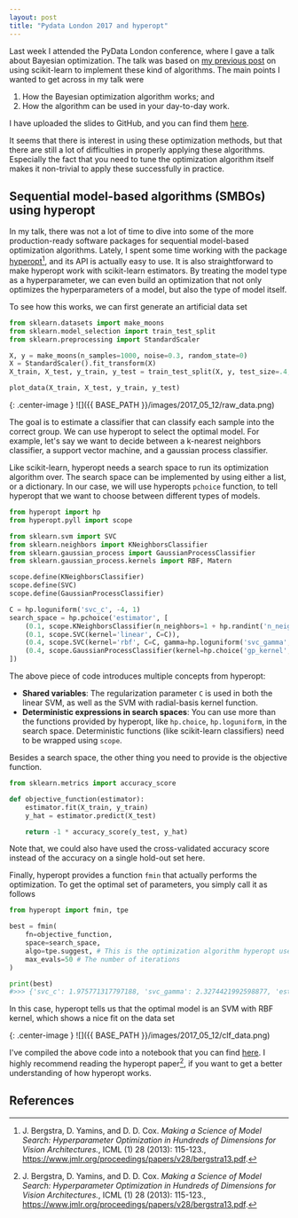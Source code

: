```yaml
---
layout: post
title: "Pydata London 2017 and hyperopt"
---
```


Last week I attended the PyData London conference, where I gave a talk about Bayesian optimization. The talk was based on [my previous post](https://thuijskens.github.io/2016/12/29/bayesian-optimisation/) on using scikit-learn to implement these kind of algorithms. The main points I wanted to get across in my talk were

1. How the Bayesian optimization algorithm works; and
2. How the algorithm can be used in your day-to-day work.

I have uploaded the slides to GitHub, and you can find them [here](https://github.com/thuijskens/thuijskens.github.io/blob/master/files/2017_05_12/pydata-presentation.pptx).

It seems that there is interest in using these optimization methods, but that there are still a lot of difficulties in properly applying these algorithms. Especially the fact that you need to tune the optimization algorithm itself makes it non-trivial to apply these successfully in practice.

## Sequential model-based algorithms (SMBOs) using hyperopt

In my talk, there was not a lot of time to dive into some of the more production-ready software packages for sequential model-based optimization algorithms. Lately, I spent some time working with the package [hyperopt](https://github.com/hyperopt/hyperopt)[^1], and its API is actually easy to use. It is also straightforward to make hyperopt work with scikit-learn estimators. By treating the model type as a hyperparameter, we can even build an optimization that not only optimizes the hyperparameters of a model, but also the type of model itself.

<!--excerpt-->

To see how this works, we can first generate an artificial data set

```python
from sklearn.datasets import make_moons
from sklearn.model_selection import train_test_split
from sklearn.preprocessing import StandardScaler

X, y = make_moons(n_samples=1000, noise=0.3, random_state=0)
X = StandardScaler().fit_transform(X)
X_train, X_test, y_train, y_test = train_test_split(X, y, test_size=.4, random_state=42)

plot_data(X_train, X_test, y_train, y_test)
```

{: .center-image }
![]({{ BASE_PATH }}/images/2017_05_12/raw_data.png)

The goal is to estimate a classifier that can classify each sample into the correct group. We can use hyperopt to select the optimal model. For example, let's say we want to decide between a k-nearest neighbors classifier, a support vector machine, and a gaussian process classifier.

Like scikit-learn, hyperopt needs a search space to run its optimization algorithm over. The search space can be implemented by using either a list, or a dictionary. In our case, we will use hyperopts `pchoice` function, to tell hyperopt that we want to choose between different types of models.

```python
from hyperopt import hp
from hyperopt.pyll import scope

from sklearn.svm import SVC
from sklearn.neighbors import KNeighborsClassifier
from sklearn.gaussian_process import GaussianProcessClassifier
from sklearn.gaussian_process.kernels import RBF, Matern

scope.define(KNeighborsClassifier)
scope.define(SVC)
scope.define(GaussianProcessClassifier)

C = hp.loguniform('svc_c', -4, 1)
search_space = hp.pchoice('estimator', [
    (0.1, scope.KNeighborsClassifier(n_neighbors=1 + hp.randint('n_neighbors', 9))),
    (0.1, scope.SVC(kernel='linear', C=C)),
    (0.4, scope.SVC(kernel='rbf', C=C, gamma=hp.loguniform('svc_gamma', -4, 1))),
    (0.4, scope.GaussianProcessClassifier(kernel=hp.choice('gp_kernel', [RBF(), Matern(nu=1.5), Matern(nu=2.5)])))
])
```

The above piece of code introduces multiple concepts from hyperopt:

* **Shared variables**: The regularization parameter `C` is used in both the linear SVM, as well as the SVM with radial-basis kernel function.
* **Deterministic expressions in search spaces**: You can use more than the functions provided by hyperopt, like `hp.choice`, `hp.loguniform`, in the search space. Deterministic functions (like scikit-learn classifiers) need to be wrapped using `scope`.

Besides a search space, the other thing you need to provide is the objective function.

```python
from sklearn.metrics import accuracy_score

def objective_function(estimator):
    estimator.fit(X_train, y_train)
    y_hat = estimator.predict(X_test)

    return -1 * accuracy_score(y_test, y_hat)
```

Note that, we could also have used the cross-validated accuracy score instead of the accuracy on a single hold-out set here.

Finally, hyperopt provides a function `fmin` that actually performs the optimization. To get the optimal set of parameters, you simply call it as follows

```python
from hyperopt import fmin, tpe

best = fmin(
    fn=objective_function,
    space=search_space,
    algo=tpe.suggest, # This is the optimization algorithm hyperopt uses, a tree of parzen estimators
    max_evals=50 # The number of iterations
)

print(best)
#>>> {'svc_c': 1.975771317797188, 'svc_gamma': 2.3274421992598877, 'estimator': 2}
```

In this case, hyperopt tells us that the optimal model is an SVM with RBF kernel, which shows a nice fit on the data set

{: .center-image }
![]({{ BASE_PATH }}/images/2017_05_12/clf_data.png)

I've compiled the above code into a notebook that you can find [here](https://github.com/thuijskens/thuijskens.github.io/blob/master/files/2017_05_12/hyperopt-optimisation-example.ipynb). I highly recommend reading the hyperopt paper[^1], if you want to get a better understanding of how hyperopt works.


## References

[^1]: J. Bergstra, D. Yamins, and D. D. Cox. *Making a Science of Model Search: Hyperparameter Optimization in Hundreds of Dimensions for Vision Architectures.*, ICML (1) 28 (2013): 115-123., https://www.jmlr.org/proceedings/papers/v28/bergstra13.pdf.
